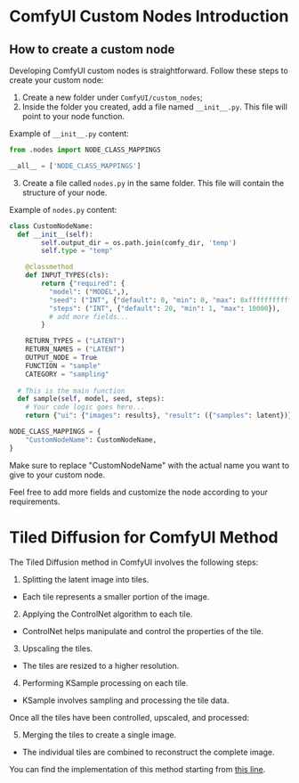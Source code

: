 # ComfyUI Custom Nodes Introduction

## How to create a custom node

Developing ComfyUI custom nodes is straightforward. Follow these steps to create your custom node:

1. Create a new folder under `ComfyUI/custom_nodes`;
2. Inside the folder you created, add a file named `__init__.py`. This file will point to your node function.

Example of `__init__.py` content:
```python
from .nodes import NODE_CLASS_MAPPINGS

__all__ = ['NODE_CLASS_MAPPINGS']
```
3. Create a file called `nodes.py` in the same folder. This file will contain the structure of your node.

Example of `nodes.py` content:
```python
class CustomNodeName:
  def __init__(self):
        self.output_dir = os.path.join(comfy_dir, 'temp')
        self.type = "temp"

    @classmethod
    def INPUT_TYPES(cls):
        return {"required": {
          "model": ("MODEL",),
          "seed": ("INT", {"default": 0, "min": 0, "max": 0xffffffffffffffff}),
          "steps": ("INT", {"default": 20, "min": 1, "max": 10000}),
          # add more fields...
        }

    RETURN_TYPES = ("LATENT")
    RETURN_NAMES = ("LATENT")
    OUTPUT_NODE = True
    FUNCTION = "sample"
    CATEGORY = "sampling"
    
  # This is the main function
  def sample(self, model, seed, steps):
    # Your code logic goes here...
    return {"ui": {"images": results}, "result": ({"samples": latent})}

NODE_CLASS_MAPPINGS = {
    "CustomNodeName": CustomNodeName,
}
```
Make sure to replace "CustomNodeName" with the actual name you want to give to your custom node.

Feel free to add more fields and customize the node according to your requirements.

# Tiled Diffusion for ComfyUI Method

The Tiled Diffusion method in ComfyUI involves the following steps:

1. Splitting the latent image into tiles.
  * Each tile represents a smaller portion of the image.
2. Applying the ControlNet algorithm to each tile.
  * ControlNet helps manipulate and control the properties of the tile.
3. Upscaling the tiles.
  * The tiles are resized to a higher resolution.
4. Performing KSample processing on each tile.
  * KSample involves sampling and processing the tile data.

Once all the tiles have been controlled, upscaled, and processed:

5. Merging the tiles to create a single image.
  * The individual tiles are combined to reconstruct the complete image.

You can find the implementation of this method starting from [this line](https://github.com/paulo-coronado/comfy_tiled_diffusion/blob/23bccfd0010035c1e27d830f503bbfdd08533aab/nodes.py#L132).
